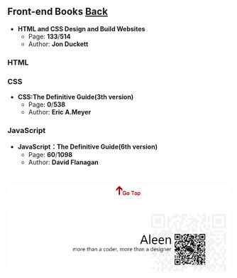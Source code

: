 ## Front-end Books	[Back](./../Readme.md)

- **HTML and CSS Design and Build Websites**  
	- Page: **133**/**514**
	- Author: **Jon Duckett**	

### HTML

### CSS
- **CSS:The Definitive Guide(3th version)**
	- Page: **0**/**538**
	- Author: **Eric A.Meyer**

### JavaScript

- **JavaScript：The Definitive Guide(6th version)**
	- Page: **60**/**1098**
	- Author: **David Flanagan**

<a href="#" style="left:200px;"><img src="./../pic/gotop.png"></a>
=====
<a href="http://aleen42.github.io/" target="_blank" ><img src="./../pic/tail.gif"></a>
